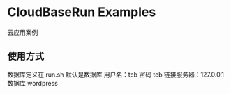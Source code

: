 # CloudBaseRun Examples

云应用案例

## 使用方式

数据库定义在 run.sh 默认是数据库 用户名：tcb 密码 tcb 链接服务器：127.0.0.1 数据库 wordpress
